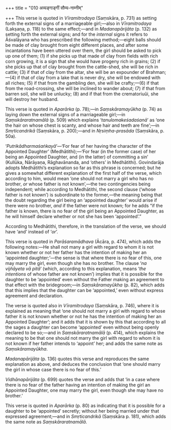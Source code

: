+++
title = "010 अव्यङ्गाङ्गीं सौम्य-नाम्नीम्"

+++
This verse is quoted in *Vīramitrodaya* (Saṃskāra, p. 731) as setting
forth the external signs of a marriageable girl;—also in *Vīramitrodaya*
(Lakṣaṇa, p. 118) to the same effect;—and in *Madanapārijāta* (p. 132)
as setting forth the external signs; and for the *internal* signs it
refers to Āśvalāyana who has prescribed the following method;—eight
balls should be made of clay brought from eight different places, and
after some incantations have been uttered over them, the girl should be
asked to pick up one of them; (1) if she picks up that made of clay from
fields with rich corn growing, it is a sign that she would have progeny
rich in grains; (2) if she picks up that of clay brought from the
cattle-shed, she will be rich in cattle; (3) if that of clay from the
altar, she will be an expounder of Brahman;—(4) if that of clay from a
lake that is never dry, she will be endowed with all riches; (5) if that
from the gambling den, she will be crafty;—(6) if that from the
road-crossing, she will be inclined to wander about; (7) if that from
barren soil, she will be unlucky; (8) and if that from the crematoriuûi,
she will destroy her husband.

This verse is quoted in *Aparārka* (p. 78);—in *Saṃskāramayūkha* (p. 74)
as laying down the external signs of a marriageable girl;—in
*Saṃskāraratnamālā* (p. 509) which explains ‘*tanulomakeśadaśanā*’ as
‘one the hair on whose chest is scanty, and whose hair and teeth are
fine’;—in *Smṛticandrikā* (Saṃskāra, p. 200);—and in *Nṛsiṃha-prasāda*
(Saṃskāra, p. 50a).

‘*Putrikādharmaśaṅkayā*’—‘For fear of her having the character of the
Appointed Daughter’ (Medhātithi);—‘For fear (in the former case) of her
being an Appointed Daughter, and (in the latter) of committing a sin’
(Kullūka, Nārāyaṇa, Rāghavānanda, and ‘others’ in Medhātithi).
Govindarāja adopts Medhātithi’s explanation so far as this phrase is
concerned; but he gives a somewhat different explanation of the first
half of the verse, which according to him, would mean ‘one should not
marry a girl who has no brother, *or* whose father is not known’,—the
two contingencies being independent; while according to Medhātithi, the
second clause (‘whose father is not known’) is subordinate to the
former,—the meaning being that the doubt regarding the girl being an
‘appointed daughter’ would arise if there were no brother, *and* if the
father were not known; for he adds “if the father is known, there is no
fear of the girl being an Appointed Daughter, as he will himself declare
whether or not she has been ‘appointed’.”

According to Medhātithi, therefore, in the translation of the verse, we
should have ‘and’ instead of ‘*or*’.

This verse is quoted in *Parāśaramādhava* (Ācāra, p. 474), which adds
the following notes:—He shall not many a girl with regard to whom it is
not known whether or not her father has the intention of making her an
‘appointed daughter;’—the sense is that where there is no fear of this,
one may marry the girl, even though she has no brother. The clause ‘*na
vijñāyeta vā pitā*’ (which, according to this explanation, means ‘*the
intentions* of whose father are not known’) implies that it is possible
for the daughter to be ‘appointed’ even without the Father making an
agreement to that effect with the bridegroom;—in *Saṃskāramayūkha* (p.
82), which adds that this implies that the daughter can be ‘appointed,’
even without express agreement and declaration.

The verse is quoted also in *Vīramitrodaya* (Saṃskāra, p. 746), where it
is explained as meaning that ‘one should not marry a girl with regard to
whose father it is not known whether or not he has the intention of
making her an Appointed Daughter’; and it adds that it is shown by this
that according to all the sages a daughter can become ‘appointed’ even
without being openly declared to be so;—and in *Saṃskāraratnamālā* (p.
414), which explains the meaning to be that one should not marry the
girl with regard to whom it is not known if her father intends to
‘appoint’ her; and adds the same note as *Saṃskāramayūkha*.

*Madanapārijāta* (p. 136) quotes this verse and reproduces the same
explanation as above, and deduces the conclusion that ‘one should marry
the girl in whose case there is no fear of this.’

*Vidhānapārijāta* (p. 699) quotes the verse and adds that ‘in a case
where there is no fear of the father having an intention of making the
girl an Appointed Daughter, one may marry the girl, even though she may
have no brother.’

This verse is quoted in *Aparārka* (p. 80) as indicating that it is
possible for a daughter to be ‘appointed’ secretly; without her being
married under that expressed agreement;—and in *Smṛticandrikā* (Saṃskāra
p. 181), which adds the same note as *Saṃskāraratnamālā*.


